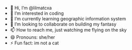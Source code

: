 - 👋 Hi, I’m @lilmatcxa
- 👀 I’m interested in coding
- 🌱 I’m currently learning geographic information system
- 💞️ I’m looking to collaborate on building my fantasy
- 📫 How to reach me, just watching me flying on the sky
- 😄 Pronouns: she/her
- ⚡ Fun fact: im not a cat

<!---
lilmatcxa/lilmatcxa is a ✨ special ✨ repository because its `README.md` (this file) appears on your GitHub profile.
You can click the Preview link to take a look at your changes.
--->
